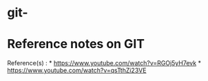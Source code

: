# git-

# Reference notes on GIT

Reference(s) : * https://www.youtube.com/watch?v=RGOj5yH7evk
             * https://www.youtube.com/watch?v=qsTthZi23VE
